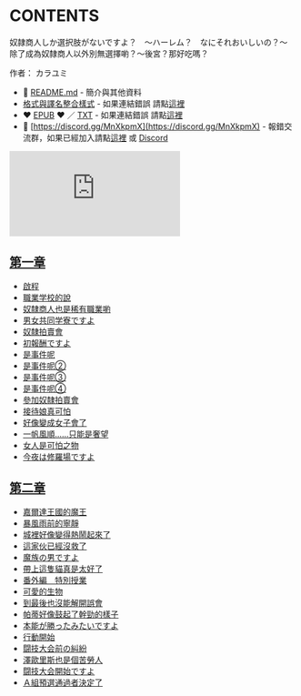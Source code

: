 # CONTENTS

奴隷商人しか選択肢がないですよ？　～ハーレム？　なにそれおいしいの？～  
除了成為奴隸商人以外別無選擇喲？～後宮？那好吃嗎？  

作者： カラユミ  



- :closed_book: [README.md](README.md) - 簡介與其他資料
- [格式與譯名整合樣式](https://github.com/bluelovers/node-novel/blob/master/lib/locales/%E5%A5%B4%E9%9A%B7%E5%95%86%E4%BA%BA%E3%81%97%E3%81%8B%E9%81%B8%E6%8A%9E%E8%82%A2%E3%81%8C%E3%81%AA%E3%81%84%E3%81%A7%E3%81%99%E3%82%88%EF%BC%9F%E3%80%80%EF%BD%9E%E3%83%8F%E3%83%BC%E3%83%AC%E3%83%A0%EF%BC%9F%E3%80%80%E3%81%AA%E3%81%AB%E3%81%9D%E3%82%8C%E3%81%8A%E3%81%84%E3%81%97%E3%81%84%E3%81%AE%EF%BC%9F%EF%BD%9E.ts) - 如果連結錯誤 請點[這裡](https://github.com/bluelovers/node-novel/blob/master/lib/locales/)
-  :heart: [EPUB](https://gitlab.com/demonovel/epub-txt/blob/master/syosetu/%E9%99%A4%E4%BA%86%E6%88%90%E7%82%BA%E5%A5%B4%E9%9A%B8%E5%95%86%E4%BA%BA%E4%BB%A5%E5%A4%96%E5%88%A5%E7%84%A1%E9%81%B8%E6%93%87%E5%96%B2%EF%BC%9F%EF%BD%9E%E5%BE%8C%E5%AE%AE%EF%BC%9F%E9%82%A3%E5%A5%BD%E5%90%83%E5%97%8E%EF%BC%9F.epub) :heart:  ／ [TXT](https://gitlab.com/demonovel/epub-txt/blob/master/syosetu/out/%E9%99%A4%E4%BA%86%E6%88%90%E7%82%BA%E5%A5%B4%E9%9A%B8%E5%95%86%E4%BA%BA%E4%BB%A5%E5%A4%96%E5%88%A5%E7%84%A1%E9%81%B8%E6%93%87%E5%96%B2%EF%BC%9F%EF%BD%9E%E5%BE%8C%E5%AE%AE%EF%BC%9F.out.txt) - 如果連結錯誤 請點[這裡](https://gitlab.com/demonovel/epub-txt/blob/master/syosetu/)
- :mega: [https://discord.gg/MnXkpmX](https://discord.gg/MnXkpmX) - 報錯交流群，如果已經加入請點[這裡](https://discordapp.com/channels/467794087769014273/467794088285175809) 或 [Discord](https://discordapp.com/channels/@me)


![導航目錄](https://chart.apis.google.com/chart?cht=qr&chs=150x150&chl=https://gitlab.com/novel-group/txt-source/blob/master/syosetu/奴隷商人しか選択肢がないですよ？　～ハーレム？　なにそれおいしいの？～/導航目錄.md "導航目錄")




## [第一章](00000_%E7%AC%AC%E4%B8%80%E7%AB%A0)

- [啟程](00000_%E7%AC%AC%E4%B8%80%E7%AB%A0/00010_%E5%95%9F%E7%A8%8B.txt)
- [職業学校的說](00000_%E7%AC%AC%E4%B8%80%E7%AB%A0/00020_%E8%81%B7%E6%A5%AD%E5%AD%A6%E6%A0%A1%E7%9A%84%E8%AA%AA.txt)
- [奴隸商人也是稀有職業喲](00000_%E7%AC%AC%E4%B8%80%E7%AB%A0/00030_%E5%A5%B4%E9%9A%B8%E5%95%86%E4%BA%BA%E4%B9%9F%E6%98%AF%E7%A8%80%E6%9C%89%E8%81%B7%E6%A5%AD%E5%96%B2.txt)
- [男女共同学寮ですよ](00000_%E7%AC%AC%E4%B8%80%E7%AB%A0/00040_%E7%94%B7%E5%A5%B3%E5%85%B1%E5%90%8C%E5%AD%A6%E5%AF%AE%E3%81%A7%E3%81%99%E3%82%88.txt)
- [奴隸拍賣會](00000_%E7%AC%AC%E4%B8%80%E7%AB%A0/00050_%E5%A5%B4%E9%9A%B8%E6%8B%8D%E8%B3%A3%E6%9C%83.txt)
- [初報酬ですよ](00000_%E7%AC%AC%E4%B8%80%E7%AB%A0/00060_%E5%88%9D%E5%A0%B1%E9%85%AC%E3%81%A7%E3%81%99%E3%82%88.txt)
- [是事件呢](00000_%E7%AC%AC%E4%B8%80%E7%AB%A0/00070_%E6%98%AF%E4%BA%8B%E4%BB%B6%E5%91%A2.txt)
- [是事件呢②](00000_%E7%AC%AC%E4%B8%80%E7%AB%A0/00080_%E6%98%AF%E4%BA%8B%E4%BB%B6%E5%91%A2%E2%91%A1.txt)
- [是事件呢③](00000_%E7%AC%AC%E4%B8%80%E7%AB%A0/00090_%E6%98%AF%E4%BA%8B%E4%BB%B6%E5%91%A2%E2%91%A2.txt)
- [是事件呢④](00000_%E7%AC%AC%E4%B8%80%E7%AB%A0/00100_%E6%98%AF%E4%BA%8B%E4%BB%B6%E5%91%A2%E2%91%A3.txt)
- [參加奴隸拍賣會](00000_%E7%AC%AC%E4%B8%80%E7%AB%A0/00110_%E5%8F%83%E5%8A%A0%E5%A5%B4%E9%9A%B8%E6%8B%8D%E8%B3%A3%E6%9C%83.txt)
- [接待娘真可怕](00000_%E7%AC%AC%E4%B8%80%E7%AB%A0/00120_%E6%8E%A5%E5%BE%85%E5%A8%98%E7%9C%9F%E5%8F%AF%E6%80%95.txt)
- [好像變成女子會了](00000_%E7%AC%AC%E4%B8%80%E7%AB%A0/00130_%E5%A5%BD%E5%83%8F%E8%AE%8A%E6%88%90%E5%A5%B3%E5%AD%90%E6%9C%83%E4%BA%86.txt)
- [一帆風順……只能是奢望](00000_%E7%AC%AC%E4%B8%80%E7%AB%A0/00140_%E4%B8%80%E5%B8%86%E9%A2%A8%E9%A0%86%E2%80%A6%E2%80%A6%E5%8F%AA%E8%83%BD%E6%98%AF%E5%A5%A2%E6%9C%9B.txt)
- [女人是可怕之物](00000_%E7%AC%AC%E4%B8%80%E7%AB%A0/00150_%E5%A5%B3%E4%BA%BA%E6%98%AF%E5%8F%AF%E6%80%95%E4%B9%8B%E7%89%A9.txt)
- [今夜は修羅場ですよ](00000_%E7%AC%AC%E4%B8%80%E7%AB%A0/00160_%E4%BB%8A%E5%A4%9C%E3%81%AF%E4%BF%AE%E7%BE%85%E5%A0%B4%E3%81%A7%E3%81%99%E3%82%88.txt)


## [第二章](00010_%E7%AC%AC%E4%BA%8C%E7%AB%A0)

- [嘉爾達王國的魔王](00010_%E7%AC%AC%E4%BA%8C%E7%AB%A0/00010_%E5%98%89%E7%88%BE%E9%81%94%E7%8E%8B%E5%9C%8B%E7%9A%84%E9%AD%94%E7%8E%8B.txt)
- [暴風雨前的寧靜](00010_%E7%AC%AC%E4%BA%8C%E7%AB%A0/00020_%E6%9A%B4%E9%A2%A8%E9%9B%A8%E5%89%8D%E7%9A%84%E5%AF%A7%E9%9D%9C.txt)
- [城裡好像變得熱鬧起來了](00010_%E7%AC%AC%E4%BA%8C%E7%AB%A0/00030_%E5%9F%8E%E8%A3%A1%E5%A5%BD%E5%83%8F%E8%AE%8A%E5%BE%97%E7%86%B1%E9%AC%A7%E8%B5%B7%E4%BE%86%E4%BA%86.txt)
- [這家伙已經沒救了](00010_%E7%AC%AC%E4%BA%8C%E7%AB%A0/00040_%E9%80%99%E5%AE%B6%E4%BC%99%E5%B7%B2%E7%B6%93%E6%B2%92%E6%95%91%E4%BA%86.txt)
- [魔族の男ですよ](00010_%E7%AC%AC%E4%BA%8C%E7%AB%A0/00050_%E9%AD%94%E6%97%8F%E3%81%AE%E7%94%B7%E3%81%A7%E3%81%99%E3%82%88.txt)
- [帶上這隻貓真是太好了](00010_%E7%AC%AC%E4%BA%8C%E7%AB%A0/00060_%E5%B8%B6%E4%B8%8A%E9%80%99%E9%9A%BB%E8%B2%93%E7%9C%9F%E6%98%AF%E5%A4%AA%E5%A5%BD%E4%BA%86.txt)
- [番外編　特別授業](00010_%E7%AC%AC%E4%BA%8C%E7%AB%A0/00070_%E7%95%AA%E5%A4%96%E7%B7%A8%E3%80%80%E7%89%B9%E5%88%A5%E6%8E%88%E6%A5%AD.txt)
- [可愛的生物](00010_%E7%AC%AC%E4%BA%8C%E7%AB%A0/00080_%E5%8F%AF%E6%84%9B%E7%9A%84%E7%94%9F%E7%89%A9.txt)
- [到最後也沒能解開誤會](00010_%E7%AC%AC%E4%BA%8C%E7%AB%A0/00090_%E5%88%B0%E6%9C%80%E5%BE%8C%E4%B9%9F%E6%B2%92%E8%83%BD%E8%A7%A3%E9%96%8B%E8%AA%A4%E6%9C%83.txt)
- [帕蒂好像鼓起了幹勁的樣子](00010_%E7%AC%AC%E4%BA%8C%E7%AB%A0/00100_%E5%B8%95%E8%92%82%E5%A5%BD%E5%83%8F%E9%BC%93%E8%B5%B7%E4%BA%86%E5%B9%B9%E5%8B%81%E7%9A%84%E6%A8%A3%E5%AD%90.txt)
- [本能が勝ったみたいですよ](00010_%E7%AC%AC%E4%BA%8C%E7%AB%A0/00110_%E6%9C%AC%E8%83%BD%E3%81%8C%E5%8B%9D%E3%81%A3%E3%81%9F%E3%81%BF%E3%81%9F%E3%81%84%E3%81%A7%E3%81%99%E3%82%88.txt)
- [行動開始](00010_%E7%AC%AC%E4%BA%8C%E7%AB%A0/00130_%E8%A1%8C%E5%8B%95%E9%96%8B%E5%A7%8B.txt)
- [闘技大会前の糾紛](00010_%E7%AC%AC%E4%BA%8C%E7%AB%A0/00140_%E9%97%98%E6%8A%80%E5%A4%A7%E4%BC%9A%E5%89%8D%E3%81%AE%E7%B3%BE%E7%B4%9B.txt)
- [澤歐里斯也是個苦勞人](00010_%E7%AC%AC%E4%BA%8C%E7%AB%A0/00150_%E6%BE%A4%E6%AD%90%E9%87%8C%E6%96%AF%E4%B9%9F%E6%98%AF%E5%80%8B%E8%8B%A6%E5%8B%9E%E4%BA%BA.txt)
- [闘技大会開始ですよ](00010_%E7%AC%AC%E4%BA%8C%E7%AB%A0/00160_%E9%97%98%E6%8A%80%E5%A4%A7%E4%BC%9A%E9%96%8B%E5%A7%8B%E3%81%A7%E3%81%99%E3%82%88.txt)
- [Ａ組預選通過者決定了](00010_%E7%AC%AC%E4%BA%8C%E7%AB%A0/00170_%EF%BC%A1%E7%B5%84%E9%A0%90%E9%81%B8%E9%80%9A%E9%81%8E%E8%80%85%E6%B1%BA%E5%AE%9A%E4%BA%86.txt)


